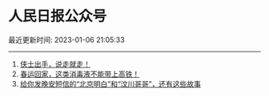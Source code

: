# 人民日报公众号

最近更新时间: 2023-01-06 21:05:33

--- 
1. [侠士出手，说走就走！](https://mp.weixin.qq.com/s/VHl9Zcft3qEnUtS5O3RXEA) 
2. [春运回家，这类消毒液不能带上高铁！](https://mp.weixin.qq.com/s/5ay8vdV2oYEfrbfxHvrEHw) 
3. [给你发晚安短信的“北京明白”和“汶川哥哥”，还有这些故事](https://mp.weixin.qq.com/s/0l72MZKiC_S4Gvn5AHVTiw) 
